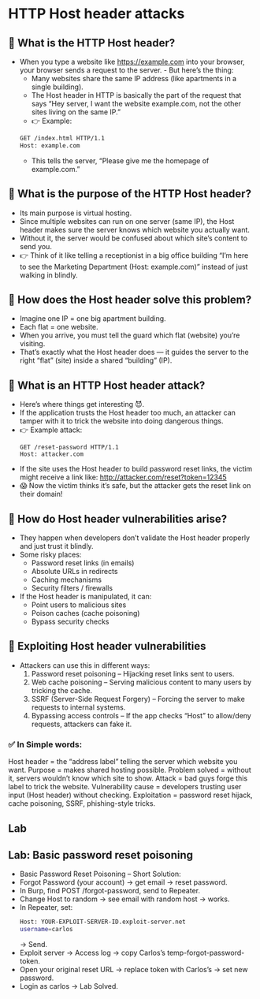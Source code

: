 # HTTP Host header attacks

## 🔹 What is the HTTP Host header?
- When you type a website like https://example.com into your browser, your browser sends a request to the server.   - But here’s the thing:
     - Many websites share the same IP address (like apartments in a single building).
     - The Host header in HTTP is basically the part of the request that says “Hey server, I want the website example.com, not the other sites living on the same IP.”
     - 👉 Example:
     ```bash 
     GET /index.html HTTP/1.1
     Host: example.com
    ```
    - This tells the server, “Please give me the homepage of example.com.”

## 🔹 What is the purpose of the HTTP Host header?
- Its main purpose is virtual hosting.
- Since multiple websites can run on one server (same IP), the Host header makes sure the server knows which website you actually want.
- Without it, the server would be confused about which site’s content to send you.
- 👉 Think of it like telling a receptionist in a big office building “I’m here to see the Marketing Department (Host: example.com)” instead of just walking in blindly.

## 🔹 How does the Host header solve this problem?
- Imagine one IP = one big apartment building.
- Each flat = one website.
- When you arrive, you must tell the guard which flat (website) you’re visiting.
- That’s exactly what the Host header does — it guides the server to the right “flat” (site) inside a shared “building” (IP).

## 🔹 What is an HTTP Host header attack?
- Here’s where things get interesting 😈.
- If the application trusts the Host header too much, an attacker can tamper with it to trick the website into doing dangerous things.
- 👉 Example attack:
    ```
    GET /reset-password HTTP/1.1
    Host: attacker.com
    ```
- If the site uses the Host header to build password reset links, the victim might receive a link like: http://attacker.com/reset?token=12345
- 😱 Now the victim thinks it’s safe, but the attacker gets the reset link on their domain!

## 🔹 How do Host header vulnerabilities arise?
- They happen when developers don’t validate the Host header properly and just trust it blindly.
- Some risky places:
    - Password reset links (in emails)
    - Absolute URLs in redirects
    - Caching mechanisms
    - Security filters / firewalls
- If the Host header is manipulated, it can:
    - Point users to malicious sites
    - Poison caches (cache poisoning)
    - Bypass security checks
##  🔹 Exploiting Host header vulnerabilities
- Attackers can use this in different ways:
  1. Password reset poisoning – Hijacking reset links sent to users.
  2. Web cache poisoning – Serving malicious content to many users by tricking the cache.
  3. SSRF (Server-Side Request Forgery) – Forcing the server to make requests to internal systems.
  4. Bypassing access controls – If the app checks “Host” to allow/deny requests, attackers can fake it.

### ✅ In Simple words:

Host header = the “address label” telling the server which website you want.
Purpose = makes shared hosting possible.
Problem solved = without it, servers wouldn’t know which site to show.
Attack = bad guys forge this label to trick the website.
Vulnerability cause = developers trusting user input (Host header) without checking.
Exploitation = password reset hijack, cache poisoning, SSRF, phishing-style tricks.



## Lab

## Lab: Basic password reset poisoning

- Basic Password Reset Poisoning – Short Solution:
- Forgot Password (your account) → get email → reset password.
- In Burp, find POST /forgot-password, send to Repeater.
- Change Host to random → see email with random host → works.
- In Repeater, set:
    ```bash
    Host: YOUR-EXPLOIT-SERVER-ID.exploit-server.net
    username=carlos
    ```
    → Send.
- Exploit server → Access log → copy Carlos’s temp-forgot-password-token.
- Open your original reset URL → replace token with Carlos’s → set new password.
- Login as carlos → Lab Solved.